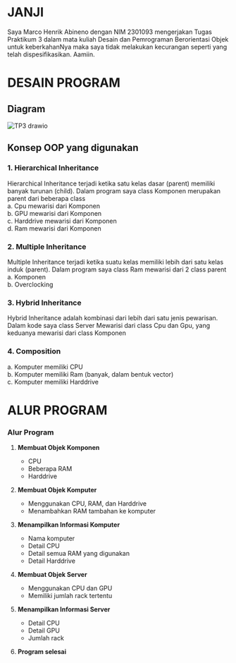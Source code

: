 # JANJI

Saya Marco Henrik Abineno dengan NIM 2301093 mengerjakan Tugas Praktikum 3 dalam mata kuliah Desain dan Pemrograman Berorientasi Objek untuk keberkahanNya maka saya tidak melakukan kecurangan seperti yang telah dispesifikasikan. Aamiin.

# DESAIN PROGRAM

## Diagram

![TP3 drawio](https://github.com/user-attachments/assets/14ef6c9c-29f8-4a36-aacf-4cc2560fdbf0)

## Konsep OOP yang digunakan

### 1. Hierarchical Inheritance

Hierarchical Inheritance terjadi ketika satu kelas dasar (parent) memiliki banyak turunan (child). Dalam program saya class Komponen merupakan parent dari beberapa class  
a. Cpu mewarisi dari Komponen  
b. GPU mewarisi dari Komponen  
c. Harddrive mewarisi dari Komponen  
d. Ram mewarisi dari Komponen  

### 2. Multiple Inheritance

Multiple Inheritance terjadi ketika suatu kelas memiliki lebih dari satu kelas induk (parent). Dalam program saya class Ram mewarisi dari 2 class parent  
a. Komponen  
b. Overclocking  

### 3. Hybrid Inheritance

Hybrid Inheritance adalah kombinasi dari lebih dari satu jenis pewarisan. Dalam kode saya class Server Mewarisi dari class Cpu dan Gpu, yang keduanya mewarisi dari class Komponen  

### 4. Composition

a. Komputer memiliki CPU  
b. Komputer memiliki Ram (banyak, dalam bentuk vector<ram>)  
c. Komputer memiliki Harddrive  

# ALUR PROGRAM

### **Alur Program**  

1. **Membuat Objek Komponen**  
   - CPU 
   - Beberapa RAM 
   - Harddrive  

2. **Membuat Objek Komputer**
   - Menggunakan CPU, RAM, dan Harddrive  
   - Menambahkan RAM tambahan ke komputer  

3. **Menampilkan Informasi Komputer**  
   - Nama komputer  
   - Detail CPU  
   - Detail semua RAM yang digunakan  
   - Detail Harddrive  

4. **Membuat Objek Server** 
   - Menggunakan CPU dan GPU  
   - Memiliki jumlah rack tertentu  

5. **Menampilkan Informasi Server**  
   - Detail CPU  
   - Detail GPU  
   - Jumlah rack  

6. **Program selesai**

